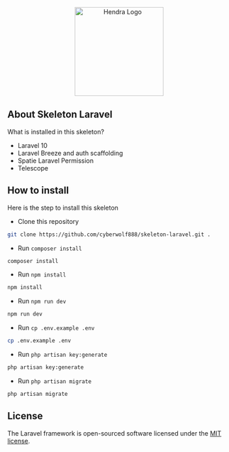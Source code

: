 <p align="center"><a href="https://www.imadehendrawijaya.com/" target="_blank"><img src="https://www.imadehendrawijaya.com/images/logo.png" width="200" alt="Hendra Logo"></a></p>


## About Skeleton Laravel

What is installed in this skeleton?

- Laravel 10
- Laravel Breeze and auth scaffolding
- Spatie Laravel Permission
- Telescope


## How to install

Here is the step to install this skeleton

- Clone this repository
```bash
git clone https://github.com/cyberwolf888/skeleton-laravel.git .
```
- Run `composer install`
```bash
composer install
```
- Run `npm install`
```bash
npm install
```
- Run `npm run dev`
```bash
npm run dev
```
- Run `cp .env.example .env`
```bash
cp .env.example .env
```
- Run `php artisan key:generate`
```bash
php artisan key:generate
```
- Run `php artisan migrate`
```bash
php artisan migrate
```

## License

The Laravel framework is open-sourced software licensed under the [MIT license](https://opensource.org/licenses/MIT).
